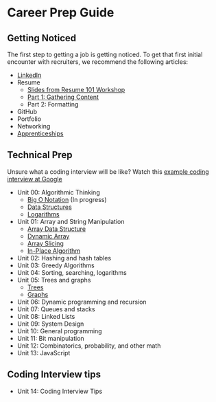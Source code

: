 # Career Prep Guide

## Getting Noticed

The first step to getting a job is getting noticed. To get that first initial encounter with recruiters, we recommend the following articles:

- [LinkedIn](https://github.com/PdxCodeGuild/career-guide/blob/master/linkedin/linkedin.md)
- Resume
  - [Slides from Resume 101 Workshop](https://docs.google.com/presentation/d/1gz5M2BbGGWw4dfspEc3ncsy5vNP5Mx7J_Df7_hFYPCk/edit#slide=id.p)
  - [Part 1: Gathering Content](https://github.com/PdxCodeGuild/career-guide/blob/master/resume/resume.md)
  - Part 2: Formatting
- GitHub
- Portfolio
- Networking
- [Apprenticeships](https://github.com/PdxCodeGuild/career-guide/blob/master/apprenticeships.md)

## Technical Prep

Unsure what a coding interview will be like? Watch this [example coding interview at Google](https://www.youtube.com/watch?v=XKu_SEDAykw)

- Unit 00: Algorithmic Thinking
  - [Big O Notation](https://github.com/PdxCodeGuild/career-guide/blob/master/0_algorithmic_thinking/big_o_notation.md) (In progress)
  - [Data Structures](https://github.com/PdxCodeGuild/career-guide/blob/master/0_algorithmic_thinking/data_structures.md)
  - [Logarithms](https://github.com/PdxCodeGuild/career-guide/blob/master/0_algorithmic_thinking/logarithms.md)
- Unit 01: Array and String Manipulation
  - [Array Data Structure](https://github.com/PdxCodeGuild/career-guide/blob/master/1_array_string_manipulation/array_data_structure.md)
  - [Dynamic Array](https://github.com/PdxCodeGuild/career-guide/blob/master/1_array_string_manipulation/dynamic_array.md)
  - [Array Slicing](https://github.com/PdxCodeGuild/career-guide/blob/master/1_array_string_manipulation/array_slicing.md)
  - [In-Place Algorithm](https://github.com/PdxCodeGuild/career-guide/blob/master/1_array_string_manipulation/in-place_algorithm.md)
- Unit 02: Hashing and hash tables
- Unit 03: Greedy Algorithms
- Unit 04: Sorting, searching, logarithms
- Unit 05: Trees and graphs
  - [Trees](https://github.com/PdxCodeGuild/career-guide/blob/master/5_trees_graphs/binary_tree.md)
  - [Graphs](https://github.com/PdxCodeGuild/career-guide/blob/master/5_trees_graphs/graph.md)
- Unit 06: Dynamic programming and recursion
- Unit 07: Queues and stacks
- Unit 08: Linked Lists
- Unit 09: System Design
- Unit 10: General programming
- Unit 11: Bit manipulation
- Unit 12: Combinatorics, probability, and other math
- Unit 13: JavaScript

## Coding Interview tips
- Unit 14: Coding Interview Tips
